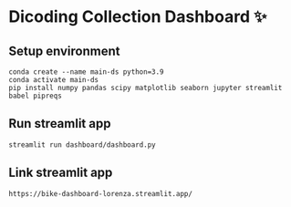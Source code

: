 # Dicoding Collection Dashboard ✨

## Setup environment
```
conda create --name main-ds python=3.9
conda activate main-ds
pip install numpy pandas scipy matplotlib seaborn jupyter streamlit babel pipreqs
```

## Run streamlit app
```
streamlit run dashboard/dashboard.py
```

## Link streamlit app
```
https://bike-dashboard-lorenza.streamlit.app/
```
